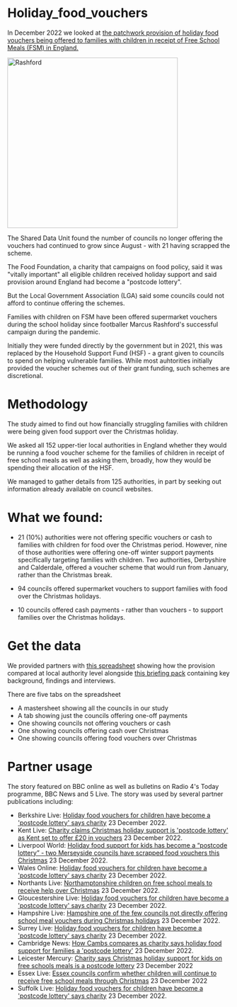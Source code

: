 # Holiday_food_vouchers

In December 2022 we looked at [the patchwork provision of holiday food vouchers being offered to families with children in receipt of Free School Meals (FSM) in England.](https://www.bbc.co.uk/news/uk-england-64038416)

<img width="385" alt="Rashford" src="https://user-images.githubusercontent.com/61186777/210399006-b11d4cf4-e67b-4a22-b096-83b476aaa025.png">

The Shared Data Unit found the number of councils no longer offering the vouchers had continued to grow since August - with 21 having scrapped the scheme.

The Food Foundation, a charity that campaigns on food policy, said it was "vitally important" all eligible children received holiday support and said provision around England had become a "postcode lottery".

But the Local Government Association (LGA) said some councils could not afford to continue offering the schemes.

Families with children on FSM have been offered supermarket vouchers during the school holiday since footballer Marcus Rashford's successful campaign during the pandemic.

Initially they were funded directly by the government but in 2021, this was replaced by the Household Support Fund (HSF) - a grant given to councils to spend on helping vulnerable families. While most auhtorities initially provided the voucher schemes out of their grant funding, such schemes are discretional.

# Methodology

The study aimed to find out how financially struggling families with children were being given food support over the Christmas holiday.

We asked all 152 upper-tier local authorities in England whether they would be running a food voucher scheme for the families of children in receipt of free school meals as well as asking them, broadly, how they would be spending their allocation of the HSF.

We managed to gather details from 125 authorities, in part by seeking out information already available on council websites. 

# What we found:

- 21 (10%) authorities were not offering specific vouchers or cash to families with children for food over the Christmas period. However, nine of those authorities were offering one-off winter support payments specifically targeting families with children. Two authorities, Derbyshire and Calderdale, offered a voucher scheme that would run from January, rather than the Christmas break. 

- 94 councils offered supermarket vouchers to support families with food over the Christmas holidays. 

- 10 councils offered cash payments - rather than vouchers - to support families over the Christmas holidays.

# Get the data

We provided partners with [this spreadsheet](https://docs.google.com/spreadsheets/d/1F6sj1PYk2kuzf0bv_80khsLTPfcdfIZ-MXvPOxHz28M/edit?usp=sharing) showing how the provision compared at local authority level alongside [this briefing pack](https://docs.google.com/document/d/19Tki4pBDP3O_dmpjxQm1Vu90tQb1LtJKJR4oFoZ6Cpk/edit?usp=sharing) containing key background, findings and interviews. 

There are five tabs on the spreadsheet
- A mastersheet showing all the councils in our study
- A tab showing just the councils offering one-off payments
- One showing councils not offering vouchers or cash
- One showing councils offering cash over Christmas
- One showing councils offering food vouchers over Christmas

# Partner usage

The story featured on BBC online as well as bulletins on Radio 4's Today programme, BBC News and 5 Live. The story was used by several partner publications including:

- Berkshire Live: [Holiday food vouchers for children have become a 'postcode lottery' says charity](https://www.getreading.co.uk/news/cost-of-living/holiday-food-vouchers-children-become-25804090) 23 December 2022.
- Kent Live: [Charity claims Christmas holiday support is 'postcode lottery' as Kent set to offer £20 in vouchers](https://www.kentlive.news/news/uk-world-news/charity-claims-christmas-holiday-support-7955124)  23 December 2022.
- Liverpool World: [Holiday food support for kids has become a “postcode lottery” - two Merseyside councils have scrapped food vouchers this Christmas](https://www.liverpoolworld.uk/news/provision-of-holiday-food-support-for-children-has-become-a-postcode-lottery-according-to-a-leading-charity-3963223)  23 December 2022.
- Wales Online: [Holiday food vouchers for children have become a 'postcode lottery' says charity](https://www.walesonline.co.uk/news/uk-news/holiday-food-vouchers-children-become-25804090)  23 December 2022.
- Northants Live: [Northamptonshire children on free school meals to receive help over Christmas](https://www.northantslive.news/news/northamptonshire-news/northamptonshire-children-free-school-meals-7955849)  23 December 2022.
- Gloucestershire Live: [Holiday food vouchers for children have become a 'postcode lottery' says charity](https://www.gloucestershirelive.co.uk/holiday-food-vouchers-children-become-7953560)  23 December 2022.
- Hampshire Live: [Hampshire one of the few councils not directly offering school meal vouchers during Christmas holidays](https://www.hampshirelive.news/news/cost-of-living/hampshire-one-few-councils-not-7954887) 23 December 2022.
- Surrey Live: [Holiday food vouchers for children have become a 'postcode lottery' says charity](https://www.getsurrey.co.uk/news/cost-of-living/holiday-food-vouchers-children-become-25804090) 23 December 2022.
- Cambridge News: [How Cambs compares as charity says holiday food support for families a 'postcode lottery'](https://www.cambridge-news.co.uk/news/cost-of-living/how-cambs-compares-charity-says-25804784) 23 December 2022.
- Leicester Mercury: [Charity says Christmas holiday support for kids on free schools meals is a postcode lottery](https://www.leicestermercury.co.uk/news/local-news/charity-says-christmas-holiday-support-7960525) 23 December 2022
- Essex Live: [Essex councils confirm whether children will continue to receive free school meals through Christmas](https://www.essexlive.news/news/essex-news/essex-councils-confirm-whether-children-7963549) 23 December 2022
- Suffolk Live: [Holiday food vouchers for children have become a 'postcode lottery' says charity](https://www.suffolklive.com/news/cost-of-living/holiday-food-vouchers-children-become-7953438) 23 December 2022.
